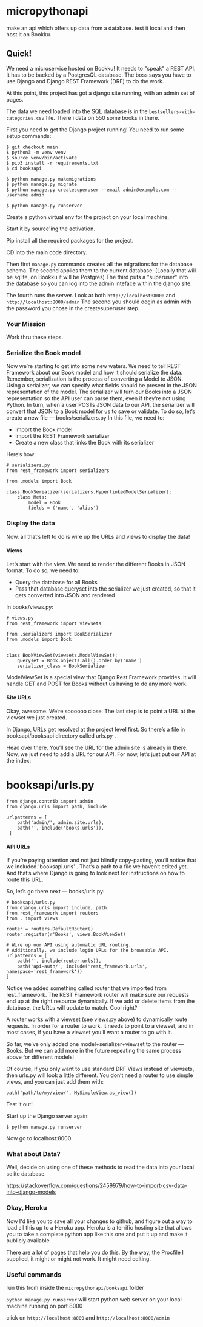 # micropythonapi
make an api which offers up data from a database. test it local and then host it on Bookku.

## Quick!

We need a microservice hosted on Bookku! It needs to "speak" a REST API. It has to be backed by a PostgresQL database. 
The boss says you have to use Django and Django REST Framework (DRF) to do the work.

At this point, this project has got a django site running, with an admin set of pages.

The data we need loaded into the SQL database is in the `bestsellers-with-categories.csv` file. There i data on 550 some books in there.

First you need to get the Django project running! You need to run some setup commands:

```
$ git checkout main
$ python3 -m venv venv
$ source venv/bin/activate
$ pip3 install -r requirements.txt
$ cd booksapi

$ python manage.py makemigrations
$ python manage.py migrate
$ python manage.py createsuperuser --email admin@example.com --username admin

$ python manage.py runserver
```

Create a python virtual env for the project on your local machine.

Start it by source'ing the activation.

Pip install all the required packages for the project.

CD into the main code directory.

Then first `manage.py` commands creates all the migrations for the database schema. The second applies them to the current database. (Locally that will be sqlite, on Bookku it will be Postgres) The third puts a "superuser" into the database so you can log into the admin inteface within the django site.

The fourth runs the server.
Look at both 
`http://localhost:8000` and `http://localhost:8000/admin`
The second you should oogin as admin with the password you chose in the createsuperuser step.

### Your Mission

Work thru these steps. 

### Serialize the Book model

Now we’re starting to get into some new waters. We need to tell REST Framework about our Book model and how it should serialize the data.
Remember, serialization is the process of converting a Model to JSON. Using a serializer, we can specify what fields should be present in the JSON representation of the model.
The serializer will turn our Books into a JSON representation so the API user can parse them, even if they’re not using Python. In turn, when a user POSTs JSON data to our API, the serializer will convert that JSON to a Book model for us to save or validate.
To do so, let’s create a new file — books/serializers.py
In this file, we need to:

- Import the Book model
- Import the REST Framework serializer
- Create a new class that links the Book with its serializer

Here’s how:

```
# serializers.py
from rest_framework import serializers

from .models import Book

class BookSerializer(serializers.HyperlinkedModelSerializer):
    class Meta:
        model = Book
        fields = ('name', 'alias')
```

### Display the data

Now, all that’s left to do is wire up the URLs and views to display the data!

#### Views

Let’s start with the view. We need to render the different Books in JSON format.
To do so, we need to:

- Query the database for all Books
- Pass that database queryset into the serializer we just created, so that it gets converted into JSON and rendered

In books/views.py:

```
# views.py
from rest_framework import viewsets

from .serializers import BookSerializer
from .models import Book


class BookViewSet(viewsets.ModelViewSet):
    queryset = Book.objects.all().order_by('name')
    serializer_class = BookSerializer
```

ModelViewSet is a special view that Django Rest Framework provides. It will handle GET and POST for Books without us having to do any more work.

#### Site URLs

Okay, awesome. We’re soooooo close. The last step is to point a URL at the viewset we just created.

In Django, URLs get resolved at the project level first. So there’s a file in booksapi/booksapi directory called urls.py .

Head over there. You’ll see the URL for the admin site is already in there. Now, we just need to add a URL for our API. For now, let’s just put our API at the index:

# booksapi/urls.py
```
from django.contrib import admin
from django.urls import path, include

urlpatterns = [
    path('admin/', admin.site.urls),
    path('', include('books.urls')),
 ]
```

#### API URLs

If you’re paying attention and not just blindly copy-pasting, you’ll notice that we included 'booksapi.urls' . That’s a path to a file we haven’t edited yet. And that’s where Django is going to look next for instructions on how to route this URL.

So, let’s go there next — books/urls.py:
```
# booksapi/urls.py
from django.urls import include, path
from rest_framework import routers
from . import views

router = routers.DefaultRouter()
router.register(r'Books', views.BookViewSet)

# Wire up our API using automatic URL routing.
# Additionally, we include login URLs for the browsable API.
urlpatterns = [
    path('', include(router.urls)),
    path('api-auth/', include('rest_framework.urls', namespace='rest_framework'))
]
```

Notice we added something called router that we imported from rest_framework.
The REST Framework router will make sure our requests end up at the right resource dynamically. If we add or delete items from the database, the URLs will update to match. Cool right?

A router works with a viewset (see views.py above) to dynamically route requests. In order for a router to work, it needs to point to a viewset, and in most cases, if you have a viewset you’ll want a router to go with it.

So far, we’ve only added one model+serializer+viewset to the router — Books. But we can add more in the future repeating the same process above for different models! 

Of course, if you only want to use standard DRF Views instead of viewsets, then urls.py will look a little different. You don’t need a router to use simple views, and you can just add them with:

`path('path/to/my/view/', MySimpleView.as_view())`

Test it out!

Start up the Django server again:
```
$ python manage.py runserver
```

Now go to localhost:8000

### What about Data?

Well, decide on using one of these methods to read the data into your local sqlite database.

https://stackoverflow.com/questions/2459979/how-to-import-csv-data-into-django-models

### Okay, Heroku

Now I'd like you to save all your changes to github, and figure out a way to load all this up to a Heroku app. Heroku is a terrific hosting site that allows you to take a complete python app like this one and put it up and make it publicly available.

There are a lot of pages that help you do this. By the way, the Procfile I supplied, it might or might not work. It might need editing.

### Useful commands

run this from inside the `micropythonapi/booksapi` folder

`python manage.py runserver` will start python web server on your local machine running on port 8000

click on `http://localhost:8000` and `http://localhost:8000/admin` 